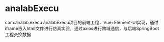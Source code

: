 # analabExecu
com.analab.execu
analabExecu项目的前端工程，Vue+Element-UI实现，通过iframe嵌入html文件进行仿真实验，通过axios进行跨域通信，与后端SpringBoot工程交换数据
